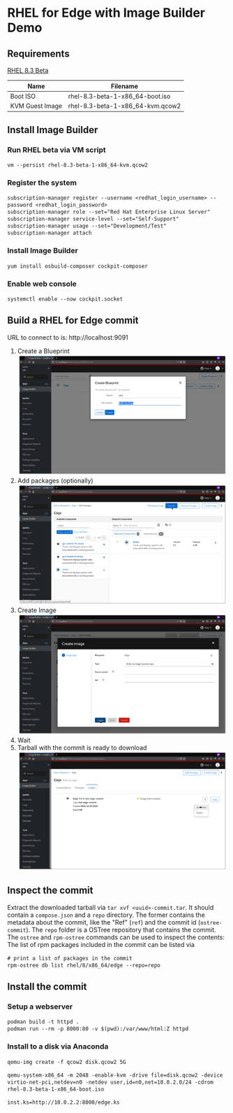 # RHEL for Edge with Image Builder Demo

## Requirements

[RHEL 8.3 Beta](https://access.redhat.com/products/red-hat-enterprise-linux/beta)

Name            | Filename
----------------|---------------------------------
Boot ISO        | rhel-8.3-beta-1-x86_64-boot.iso
KVM Guest Image | rhel-8.3-beta-1-x86_64-kvm.qcow2


## Install Image Builder

### Run RHEL beta via VM script

```
vm --persist rhel-8.3-beta-1-x86_64-kvm.qcow2
```

### Register the system

```
subscription-manager register --username <redhat_login_username> --password <redhat_login_password>
subscription-manager role --set="Red Hat Enterprise Linux Server"
subscription-manager service-level --set="Self-Support"
subscription-manager usage --set="Development/Test"
subscription-manager attach
```

### Install Image Builder
```
yum install osbuild-composer cockpit-composer
```

### Enable web console
```
systemctl enable --now cockpit.socket
```

## Build a RHEL for Edge commit

URL to connect to is: http://localhost:9091

 1. Create a Blueprint ![screenshot](screenshots/blueprint.png)
 2. Add packages (optionally) ![screenshot](screenshots/packages.png)
 3. Create Image ![screenshot](screenshots/create.png)
 4. Wait
 5. Tarball with the commit is ready to download ![screenshot](screenshots/download.png)

## Inspect the commit

Extract the downloaded tarball via `tar xvf <uuid>-commit.tar`. It should
contain a `compose.json` and a `repo` directory. The former contains the
metadata about the commit, like the "Ref" (`ref`) and the commit id
(`ostree-commit`). The `repo` folder is a OSTree repository that contains
the commit.
The `ostree` and `rpm-ostree` commands can be used to inspect the contents:
The list of rpm packages included in the commit can be listed via
```
# print a list of packages in the commit
rpm-ostree db list rhel/8/x86_64/edge --repo=repo
```

## Install the commit

### Setup a webserver

```
podman build -t httpd .
podman run --rm -p 8000:80 -v $(pwd):/var/www/html:Z httpd
```

### Install to a disk via Anaconda

```
qemu-img create -f qcow2 disk.qcow2 5G
```

```
qemu-system-x86_64 -m 2048 -enable-kvm -drive file=disk.qcow2 -device virtio-net-pci,netdev=n0 -netdev user,id=n0,net=10.0.2.0/24 -cdrom rhel-8.3-beta-1-x86_64-boot.iso
```


```
inst.ks=http://10.0.2.2:8000/edge.ks
```
